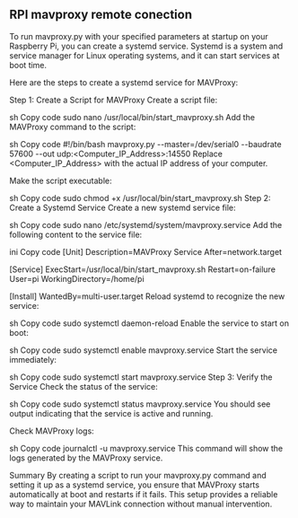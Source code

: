 ## RPI mavproxy remote conection
To run mavproxy.py with your specified parameters at startup on your Raspberry Pi, you can create a systemd service. Systemd is a system and service manager for Linux operating systems, and it can start services at boot time.

Here are the steps to create a systemd service for MAVProxy:

Step 1: Create a Script for MAVProxy
Create a script file:

sh
Copy code
sudo nano /usr/local/bin/start_mavproxy.sh
Add the MAVProxy command to the script:

sh
Copy code
#!/bin/bash
mavproxy.py --master=/dev/serial0 --baudrate 57600 --out udp:<Computer_IP_Address>:14550
Replace <Computer_IP_Address> with the actual IP address of your computer.

Make the script executable:

sh
Copy code
sudo chmod +x /usr/local/bin/start_mavproxy.sh
Step 2: Create a Systemd Service
Create a new systemd service file:

sh
Copy code
sudo nano /etc/systemd/system/mavproxy.service
Add the following content to the service file:

ini
Copy code
[Unit]
Description=MAVProxy Service
After=network.target

[Service]
ExecStart=/usr/local/bin/start_mavproxy.sh
Restart=on-failure
User=pi
WorkingDirectory=/home/pi

[Install]
WantedBy=multi-user.target
Reload systemd to recognize the new service:

sh
Copy code
sudo systemctl daemon-reload
Enable the service to start on boot:

sh
Copy code
sudo systemctl enable mavproxy.service
Start the service immediately:

sh
Copy code
sudo systemctl start mavproxy.service
Step 3: Verify the Service
Check the status of the service:

sh
Copy code
sudo systemctl status mavproxy.service
You should see output indicating that the service is active and running.

Check MAVProxy logs:

sh
Copy code
journalctl -u mavproxy.service
This command will show the logs generated by the MAVProxy service.

Summary
By creating a script to run your mavproxy.py command and setting it up as a systemd service, you ensure that MAVProxy starts automatically at boot and restarts if it fails. This setup provides a reliable way to maintain your MAVLink connection without manual intervention.